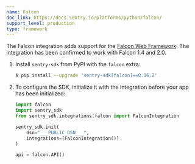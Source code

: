```yaml
---
name: Falcon
doc_link: https://docs.sentry.io/platforms/python/falcon/
support_level: production
type: framework
---
```

The Falcon integration adds support for the [Falcon Web Framework](https://falconframework.org/).
The integration has been confirmed to work with Falcon 1.4 and 2.0.

1. Install `sentry-sdk` from PyPI with the `falcon` extra:

    ```bash
    $ pip install --upgrade 'sentry-sdk[falcon]==0.16.2'
    ```

2.  To configure the SDK, initialize it with the integration before your app has been initialized:

    ```python
    import falcon
    import sentry_sdk
    from sentry_sdk.integrations.falcon import FalconIntegration

    sentry_sdk.init(
        dsn="___PUBLIC_DSN___",
        integrations=[FalconIntegration()]
    )

    api = falcon.API()
    ```

<!-- TODO-ADD-VERIFICATION-EXAMPLE -->
